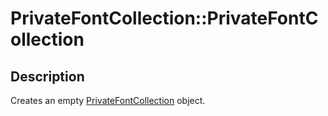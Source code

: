 # PrivateFontCollection::PrivateFontCollection

## Description

Creates an empty [PrivateFontCollection](https://learn.microsoft.com/windows/desktop/api/gdiplusheaders/nl-gdiplusheaders-privatefontcollection) object.